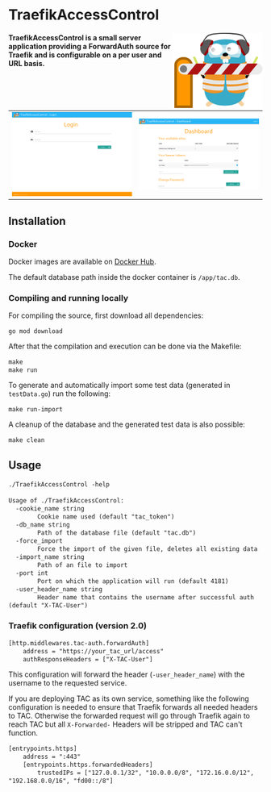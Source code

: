 # TraefikAccessControl

<img align="right" width="180px" src="logo.png">

#### TraefikAccessControl is a small server application providing a ForwardAuth source for Traefik and is configurable on a per user and URL basis.

|                          |                                |
:-------------------------:|:-------------------------------:
![](screenshots/login.png) |  ![](screenshots/dashboard.png)

## Installation

### Docker

Docker images are available on [Docker Hub](https://hub.docker.com/r/mheidinger/traefik-access-control).

The default database path inside the docker container is `/app/tac.db`.

### Compiling and running locally

For compiling the source, first download all dependencies:
```
go mod download
```

After that the compilation and execution can be done via the Makefile:
```
make
make run
```

To generate and automatically import some test data (generated in `testData.go`) run the following:
```
make run-import
```

A cleanup of the database and the generated test data is also possible:
```
make clean
```

## Usage

```
./TraefikAccessControl -help

Usage of ./TraefikAccessControl:
  -cookie_name string
        Cookie name used (default "tac_token")
  -db_name string
        Path of the database file (default "tac.db")
  -force_import
        Force the import of the given file, deletes all existing data
  -import_name string
        Path of an file to import
  -port int
        Port on which the application will run (default 4181)
  -user_header_name string
        Header name that contains the username after successful auth (default "X-TAC-User")
```

### Traefik configuration (version 2.0)

```
[http.middlewares.tac-auth.forwardAuth]
	address = "https://your_tac_url/access"
	authResponseHeaders = ["X-TAC-User"]
```

This configuration will forward the header (`-user_header_name`) with the username to the requested service. 

If you are deploying TAC as its own service, something like the following configuration is needed to ensure that Traefik forwards all needed headers to TAC.
Otherwise the forwarded request will go through Traefik again to reach TAC but all `X-Forwarded-` Headers will be stripped and TAC can't function.
```
[entrypoints.https]
	address = ":443"
	[entrypoints.https.forwardedHeaders]
		trustedIPs = ["127.0.0.1/32", "10.0.0.0/8", "172.16.0.0/12", "192.168.0.0/16", "fd00::/8"]
```